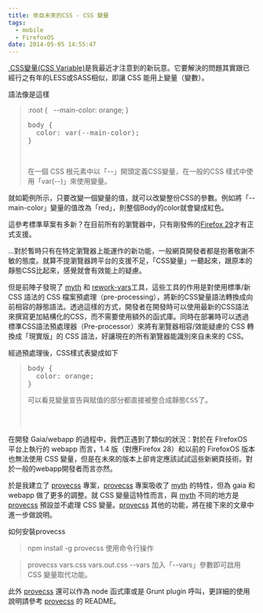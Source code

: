 ```yaml
---
title: 來自未來的CSS - CSS 變量
tags:
  - mobile
  - FirefoxOS
date: 2014-05-05 14:55:47
---
```


[&nbsp;CSS變量(CSS Variable)](https://developer.mozilla.org/en-US/docs/Web/CSS/Using_CSS_variables)是我最近才注意到的新玩意。它要解決的問題其實跟已經行之有年的LESS或SASS相似，即讓 CSS 能用上變量（變數）。

語法像是這樣
> :root {
> &nbsp;<span class="o"> --</span><span class="n">main</span><span class="o">-</span><span class="k">color</span><span class="o">:</span> <span class="nb">orange</span><span class="p">;</span>
> }
> 
> <pre><span class="nt">body</span> <span class="p">{</span>
>   <span class="k">color</span><span class="o">:</span> <span class="n">var</span><span class="p">(</span><span class="o">--</span><span class="n">main</span><span class="o">-</span><span class="k">color</span><span class="p">);</span>
> <span class="p">}</span></pre><pre><span class="p">&nbsp;</span></pre>在一個 CSS 根元素中以「--」開頭定義CSS變量，在一般的CSS 樣式中使用「var(--)」來使用變量。

就如範例所示，只要改變一個變量的值，就可以改變整份CSS的參數。例如將「<span class="o">--</span><span class="n">main</span><span class="o">-</span><span class="k">color</span><span class="o"></span>」變量的值改為「red」，則整個Body的color就會變成紅色。

這參考標準草案有多新？在目前所有的瀏覽器中，只有剛發佈的[Firefox 29](http://moztw.org/firefox/)才有正式支援。

...對於暫時只有在特定瀏覽器上能運作的新功能，一般網頁開發者都是抱著敬謝不敏的態度。就算不提瀏覽器跨平台的支援不足，「CSS變量」一聽起來，跟原本的靜態CSS比起來，感覺就會有效能上的疑慮。

但是前陣子發現了 [myth](https://github.com/segmentio/myth) 和 [rework-vars](https://github.com/visionmedia/rework-vars)工具，這些工具的作用是對使用標準/新 CSS 語法的 CSS 檔案預處理（pre-processing），將新的CSS變量語法轉換成向前相容的靜態語法。透過這樣的方式，開發者在開發時可以使用最新的CSS語法來撰寫更加結構化的CSS，而不需要使用額外的函式庫。同時在部署時可以透過標準CSS語法預處理器（Pre-processor）來將有瀏覽器相容/效能疑慮的 CSS 轉換成「現實版」的 CSS 語法，好讓現在的所有瀏覽器能識別來自未來的 CSS。

經過預處理後，CSS樣式表變成如下
> <pre><span class="nt">body</span> <span class="p">{</span>
>   <span class="k">color</span><span class="o">:</span> <span class="nb">orange</span><span class="p">;</span>
> <span class="p">}</span></pre><pre><span class="p">可以看見變量宣告與賦值的部分都直接被整合成靜態CSS了。</span></pre><pre><span class="p">
</span></pre>在開發 Gaia/webapp 的過程中，我們正遇到了類似的狀況：對於在 FIrefoxOS 平台上執行的 webapp 而言，1.4 版（對應Firefox 28）和以前的 FirefoxOS 版本也無法使用 CSS 變量，但是在未來的版本上卻肯定應該試試這些新網頁技術。對於一般的webapp開發者而言亦然。

於是我建立了 [provecss](https://github.com/gasolin/provecss) 專案，[provecss](https://github.com/gasolin/provecss) 專案吸收了  [myth](https://github.com/segmentio/myth) 的特性，但為 gaia 和 webapp 做了更多的調整。就 CSS 變量這特性而言，與  [myth](https://github.com/segmentio/myth) 不同的地方是 [provecss](https://github.com/gasolin/provecss) 預設並不處理 CSS 變量。[provecss](https://github.com/gasolin/provecss) 其他的功能，將在接下來的文章中進一步做說明。

如何安裝provecss

> npm install -g provecss
使用命令行操作

> provecss vars.css vars.out.css --vars
加入「--vars」參數即可啟用 CSS 變量取代功能。

此外 [provecss](https://github.com/gasolin/provecss) 還可以作為 node 函式庫或是 Grunt plugin 呼叫，更詳細的使用說明請參考  [provecss](https://github.com/gasolin/provecss) 的 README。